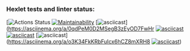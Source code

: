 ### Hexlet tests and linter status:
[![Actions Status](https://github.com/AlexeyLosev88/java-project-61/actions/workflows/hexlet-check.yml/badge.svg)
[![Maintainability](https://api.codeclimate.com/v1/badges/cf1cba3d14d53bd2bff2/maintainability)](https://codeclimate.com/github/AlexeyLosev88/java-project-61/maintainability)
[![asciicast](https://asciinema.org/a/0qdPeM0D2MSegB3zEyOD7FwHr.svg)](https://asciinema.org/a/0qdPeM0D2MSegB3zEyOD7FwHr
[![asciicast](https://asciinema.org/a/p5DSZfuvB9JIDeo2gxYN0dSqR.svg)](https://asciinema.org/a/p5DSZfuvB9JIDeo2gxYN0dSqR)
[![asciicast](https://asciinema.org/a/EFbdOiqvf6j0ltO01dMZRltDA.svg)](https://asciinema.org/a/EFbdOiqvf6j0ltO01dMZRltDA)
[![asciicast](https://asciinema.org/a/o3K34FkKRbFuIcx6hCZ8mXRH8.svg)](https://asciinema.org/a/o3K34FkKRbFuIcx6hCZ8mXRH8
[![asciicast](https://asciinema.org/a/nneJbMi8Dp6VQFUnFMdO970wC.svg)](https://asciinema.org/a/nneJbMi8Dp6VQFUnFMdO970wC))
